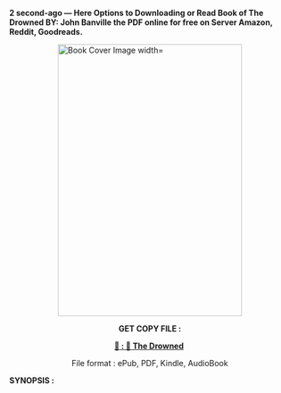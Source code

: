 <p><strong>2 second-ago &mdash; Here Options to Downloading or Read Book of The Drowned BY: John Banville the PDF online for free on Server Amazon, Reddit, Goodreads.</strong></p><p><a href="https://uk.ebookarea.xyz/?book=203647816-the-drowned"><img style="display: block; margin-left: auto; margin-right: auto;" src="https://i.gr-assets.com/images/S/compressed.photo.goodreads.com/books/1718305972l/203647816.jpg" alt="Book Cover Image width=" width="330" height="488" /></a></p><p style="text-align: center;"><strong>GET COPY FILE :</strong></p><p style="text-align: center;"><strong><a href="https://uk.ebookarea.xyz/?book=203647816-the-drowned" target="_blank" rel="noopener">📢 : 🔗 The Drowned</a>&nbsp;</strong></p><p style="text-align: center;">File format : ePub, PDF, Kindle, AudioBook</p><p><strong>SYNOPSIS :</strong></p><p></p>
